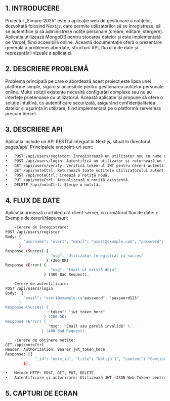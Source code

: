## 1. INTRODUCERE
<p>Proiectul „Simpre-2025” este o aplicație web de gestionare a notițelor, dezvoltată folosind Next.js, care permite utilizatorilor să se înregistreze, să se autentifice și să administreze notițe personale (creare, editare, ștergere). Aplicația utilizează MongoDB pentru stocarea datelor și este implementată pe Vercel, fiind accesibilă online. Această documentație oferă o prezentare generală a problemei abordate, structurii API, fluxului de date și reprezentării vizuale a aplicației.</p>


## 2. DESCRIERE PROBLEMĂ
Problema principală pe care o abordează acest proiect este lipsa unei platforme simple, sigure și accesibile pentru gestionarea notițelor personale online. Multe soluții existente necesită configurări complexe sau nu au interfețe prietenoase cu utilizatorul. Această aplicație își propune să ofere o soluție intuitivă, cu autentificare securizată, asigurând confidențialitatea datelor și ușurința în utilizare, fiind implementată pe o platformă serverless precum Vercel.


## 3. DESCRIERE API
Aplicația include un API RESTful integrat în Next.js, situat în directorul pages/api/. Principalele endpoint-uri sunt:
 ```bash
•	POST /api/users/register: Înregistrează un utilizator nou cu nume de utilizator, email și parolă. 
•	POST /api/users/login: Autentifică un utilizator și returnează un token JWT. 
•	GET /api/users/verify: Verifică token-ul JWT pentru cereri autentificate. 
•	GET /api/noteCtrl: Returnează toate notițele utilizatorului autentificat. 
•	POST /api/noteCtrl: Creează o notiță nouă. 
•	PUT /api/noteCtrl: Actualizează o notiță existentă. 
•	DELETE /api/noteCtrl: Șterge o notiță.
 ```

## 4. FLUX DE DATE
Aplicația urmează o arhitectură client-server, cu următorul flux de date: 
•	Exemple de cereri/răspunsuri: 

```bash
    -Cerere de înregistrare: 
POST /api/users/register
Body: { 
        "username": "user1", "email": "user1@example.com", "password": "password123" 
      }
Response (Succes) { 
                    "msg": "Utilizator înregistrat cu succes" 
  			      } (200 OK)
Response (Error) { 
                    "msg": "Email-ul există deja" 
                 } (400 Bad Request).
 ```
 ```bash
    -Cerere de autentificare: 
POST /api/users/login 
Body:  { 
         "email": "user1@example.co"password": "password123"
       } 
Response (Succes) { 
                    "token": "jwt_token_here" 
                  } (200 OK) 
Response (Error) { 
                    "msg": "Email sau parolă invalidă" \
 			     } (400 Bad Request).
 ```
```bash
    -Cerere de obținere notițe: 
GET /api/noteCtrl 
Header: Authorization: Bearer jwt_token_here 
Response: [{
             "_id": "note_id", "title": "Notiță 1", "content": "Conținut 1", "date": "2025-05-25"
        }].
```

```bash
•	Metode HTTP: POST, GET, PUT, DELETE.
•	Autentificare și autorizare: Utilizează JWT (JSON Web Token) pentru autentificare. Token-ul este generat la autentificare și inclus în antetul Authorization pentru toate cererile protejate. Serviciile utilizate includ MongoDB Atlas pentru stocarea datelor și Vercel pentru implementare.
 ```

## 5. CAPTURI DE ECRAN
